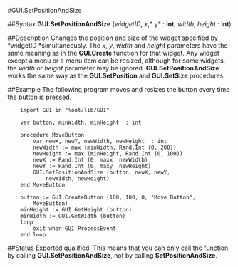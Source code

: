 
#GUI.SetPositionAndSize

##Syntax
**GUI.SetPositionAndSize** (*widgetID*, *x*,* y* : **int**, *width*, *height* : **int**)



##Description
Changes the position and size of the widget specified by *widgetID *simultaneously. The *x*, *y*, *width* and *height* parameters have the same meaning as in the **GUI.Create** function for that widget. Any widget except a menu or a menu item can be resized, although for some widgets, the *width* or *height* parameter may be ignored.
**GUI.SetPositionAndSize** works the same way as the **GUI.SetPosition** and **GUI.SetSize** procedures.



##Example
The following program moves and resizes the button every time the button is pressed.


        import GUI in "%oot/lib/GUI"
        
        var button, minWidth, minHeight  : int
        
        procedure MoveButton
            var newX, newY, newWidth, newHeight  : int
            newWidth := max (minWidth, Rand.Int (0, 200))
            newHeight := max (minHeight, Rand.Int (0, 100))
            newX := Rand.Int (0, maxx  newWidth)
            newY := Rand.Int (0, maxy  newHeight)
            GUI.SetPositionAndSize (button, newX, newY, 
                newWidth, newHeight)
        end MoveButton
        
        button := GUI.CreateButton (100, 100, 0, "Move Button", 
            MoveButton)
        minHeight := GUI.GetHeight (button)
        minWidth := GUI.GetWidth (button)
        loop
            exit when GUI.ProcessEvent
        end loop
##Status
Exported qualified.
This means that you can only call the function by calling **GUI.SetPositionAndSize**, not by calling **SetPositionAndSize**.


